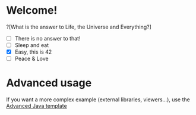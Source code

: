 # Welcome!
?[What is the answer to Life, the Universe and Everything?]
-[ ] There is no answer to that!
-[ ] Sleep and eat
-[x] Easy, this is 42
-[ ] Peace & Love

# Advanced usage

If you want a more complex example (external libraries, viewers...), use the [Advanced Java template](https://tech.io/select-repo/385)
